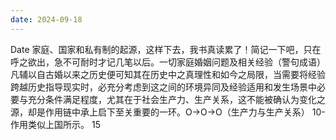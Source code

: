 ```yaml
---
date: 2024-09-18
---
```


Date 家庭、国家和私有制的起源，这样下去，我书真读累了！简记一下吧，只在呼之欲出，急不可耐时才记几笔以后。一切家庭婚姻问题及相关经验（警句成语）凡辅以自古婚以来之历史便可知其在历史中之真理性和如今之局限，当需要将经验跨越历史指导现实时，必充分考虑到这之间的环境异同及经验适用和发生场景中必要与充分条件满足程度，尤其在于社会生产力、生产关系，这不能被确认为变化之源，却是作用链中承上启下至关重要的一环。O→O→O（生产力与生产关系） 10- 作用类似上国所示。 15
